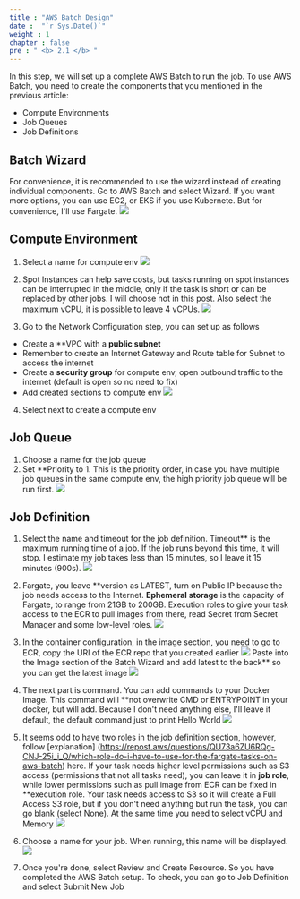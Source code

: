 ```yaml
---
title : "AWS Batch Design"
date :  "`r Sys.Date()`" 
weight : 1 
chapter : false
pre : " <b> 2.1 </b> "
---
```


In this step, we will set up a complete AWS Batch to run the job. To use AWS Batch, you need to create the components that you mentioned in the previous article:
- Compute Environments
- Job Queues
- Job Definitions

## Batch Wizard 
For convenience, it is recommended to use the wizard instead of creating individual components. Go to AWS Batch and select Wizard. If you want more options, you can use EC2, or EKS if you use Kubernete. But for convenience, I'll use Fargate. 
![](/images/2023-07-09-16-30-24.png)

## Compute Environment
1. Select a name for compute env
![](/images/2023-07-09-16-33-46.png)

2. Spot Instances can help save costs, but tasks running on spot instances can be interrupted in the middle, only if the task is short or can be replaced by other jobs. I will choose not in this post. Also select the maximum vCPU, it is possible to leave 4 vCPUs.
![](/images/2023-07-09-16-36-32.png)

3. Go to the Network Configuration step, you can set up as follows
- Create a **VPC with a **public subnet**
- Remember to create an Internet Gateway and Route table for Subnet to access the internet
- Create a **security group** for compute env, open outbound traffic to the internet (default is open so no need to fix)
- Add created sections to compute env
![](/images/2023-07-09-16-43-52.png)

4. Select next to create a compute env

## Job Queue
1. Choose a name for the job queue
2. Set **Priority to 1. This is the priority order, in case you have multiple job queues in the same compute env, the high priority job queue will be run first.
![](/images/2023-07-09-16-46-28.png)

## Job Definition
1. Select the name and timeout for the job definition. Timeout** is the maximum running time of a job. If the job runs beyond this time, it will stop. I estimate my job takes less than 15 minutes, so I leave it 15 minutes (900s).
![](/images/2023-07-09-16-48-18.png)

2. Fargate, you leave **version as LATEST, turn on Public IP because the job needs access to the Internet. **Ephemeral storage** is the capacity of Fargate, to range from 21GB to 200GB. Execution roles to give your task access to the ECR to pull images from there, read Secret from Secret Manager and some low-level roles.
![](/images/2023-07-09-16-52-35.png)

3. In the container configuration, in the image section, you need to go to ECR, copy the URI of the ECR repo that you created earlier
![](/images/2023-07-09-17-05-30.png)
Paste into the Image section of the Batch Wizard and add latest to the back** so you can get the latest image 
![](/images/2023-07-09-17-08-53.png)

4. The next part is command. You can add commands to your Docker Image. This command will **not overwrite CMD or ENTRYPOINT in your docker, but will add. Because I don't need anything else, I'll leave it default, the default command just to print Hello World
![](/images/2023-07-09-17-15-14.png)

5. It seems odd to have two roles in the job definition section, however, follow [explanation] (https://repost.aws/questions/QU73a6ZU6RQg-CNJ-25i_i_Q/which-role-do-i-have-to-use-for-the-fargate-tasks-on-aws-batch) here. If your task needs higher level permissions such as S3 access (permissions that not all tasks need), you can leave it in **job role**, while lower permissions such as pull image from ECR can be fixed in **execution role. Your task needs access to S3 so it will create a Full Access S3 role, but if you don't need anything but run the task, you can go blank (select None). At the same time you need to select vCPU and Memory
![](/images/2023-07-09-17-25-46.png)

6. Choose a name for your job. When running, this name will be displayed.
![](/images/2023-07-09-17-29-22.png)

7. Once you're done, select Review and Create Resource. So you have completed the AWS Batch setup. To check, you can go to Job Definition and select Submit New Job

